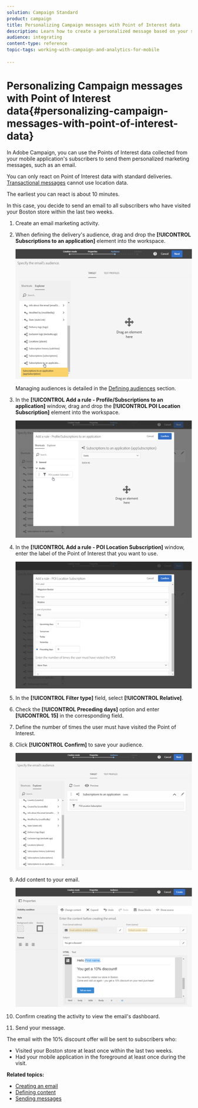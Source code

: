 ```yaml
---
solution: Campaign Standard
product: campaign
title: Personalizing Campaign messages with Point of Interest data
description: Learn how to create a personalized message based on your subscribers' location with the Point of Interest data integration.
audience: integrating
content-type: reference
topic-tags: working-with-campaign-and-analytics-for-mobile

---
```


# Personalizing Campaign messages with Point of Interest data{#personalizing-campaign-messages-with-point-of-interest-data}

In Adobe Campaign, you can use the Points of Interest data collected from your mobile application's subscribers to send them personalized marketing messages, such as an email.

You can only react on Point of Interest data with standard deliveries. [Transactional messages](../../channels/using/getting-started-with-transactional-msg.md) cannot use location data.

The earliest you can react is about 10 minutes.

In this case, you decide to send an email to all subscribers who have visited your Boston store within the last two weeks.

1. Create an email marketing activity.
1. When defining the delivery's audience, drag and drop the **[!UICONTROL Subscriptions to an application]** element into the workspace.

   ![](assets/poi_subscriptions_app.png)

   Managing audiences is detailed in the [Defining audiences](../../audiences/using/creating-audiences.md) section.

1. In the **[!UICONTROL Add a rule - Profile/Subscriptions to an application]** window, drag and drop the **[!UICONTROL POI Location Subscription]** element into the workspace.

   ![](assets/poi_add_rule_profile_subscription.png)

1. In the **[!UICONTROL Add a rule - POI Location Subscription]** window, enter the label of the Point of Interest that you want to use.

   ![](assets/poi_location_subscription.png)

1. In the **[!UICONTROL Filter type]** field, select **[!UICONTROL Relative]**.
1. Check the **[!UICONTROL Preceding days]** option and enter **[!UICONTROL 15]** in the corresponding field.
1. Define the number of times the user must have visited the Point of Interest.
1. Click **[!UICONTROL Confirm]** to save your audience.

   ![](assets/poi_subscriptions_app_audience_defined.png)

1. Add content to your email.

   ![](assets/poi_email_content.png)

1. Confirm creating the activity to view the email's dashboard.
1. Send your message.

The email with the 10% discount offer will be sent to subscribers who:

* Visited your Boston store at least once within the last two weeks.
* Had your mobile application in the foreground at least once during the visit.

**Related topics:**

* [Creating an email](../../channels/using/creating-an-email.md)
* [Defining content](../../designing/using/personalization.md#example-email-personalization)
* [Sending messages](../../sending/using/confirming-the-send.md)

